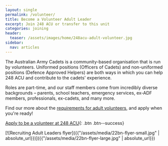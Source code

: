 ```yaml
---
layout: single
permalink: /volunteer/
title: Become a Volunteer Adult Leader
excerpt: Join 248 ACU or transfer to this unit
categories: joining
header:
  teaser: /assets/images/home/248acu-adult-volunteer.jpg
sidebar:
  nav: articles
---
```


The Australian Army Cadets is a community-based organisation that is run by volunteers. Uniformed positions (Officers of Cadets) and non-uniformed positions (Defence Approved Helpers) are both ways in which you can help 248 ACU and contribute to the cadets' experience. 

Roles are part-time, and our staff members come from incredibly diverse backgrounds – parents, school teachers, emergency services, ex-ADF members, professionals, ex-cadets, and many more. 

Find our more about the [requirements for adult volunteers]({{site.data.links.aac_volunteer_url}}), and apply when you're ready!

[Apply to be a volunteer at 248 ACU]({{site.data.links.acs_eoi_url}}){: .btn .btn--success}

[![Recruiting Adult Leaders flyer]({{"/assets/media/22bn-flyer-small.jpg" | absolute_url}})]({{"/assets/media/22bn-flyer-large.jpg" | absolute_url}})